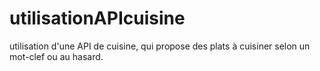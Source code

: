 # utilisationAPIcuisine
utilisation d'une API de cuisine, qui propose des plats à cuisiner selon un mot-clef ou au hasard.
